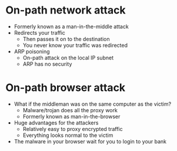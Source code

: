 # On-path network attack
- Formerly known as a man-in-the-middle attack
- Redirects your traffic
	- Then passes it on to the destination
	- You never know your traffic was redirected
- ARP poisoning
	- On-path attack on the local IP subnet
	- ARP has no security
# On-path browser attack
- What if the middleman was on the same computer as the victim?
	- Malware/trojan does all the proxy work
	- Formerly known as man-in-the-browser
- Huge advantages for the attackers
	- Relatively easy to proxy encrypted traffic
	- Everything looks normal to the victim
- The malware in your browser wait for you to login to your bank